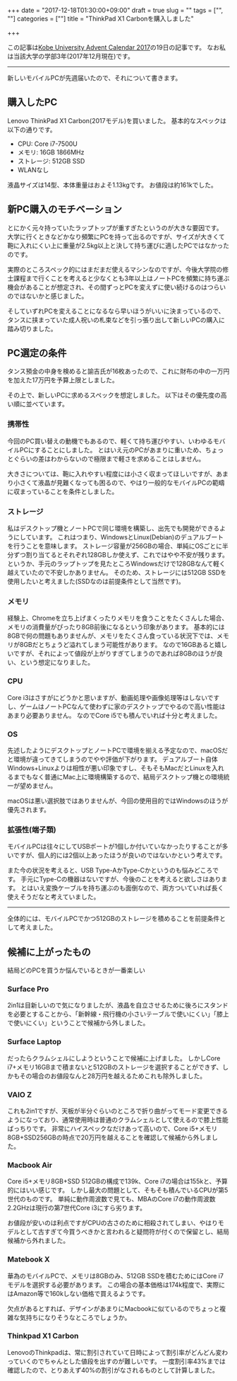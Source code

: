 +++
date = "2017-12-18T01:30:00+09:00"
draft = true
slug = ""
tags = ["", ""]
categories = [""]
title = "ThinkPad X1 Carbonを購入しました"

+++

この記事は[Kobe University Advent Calendar 2017](https://adventar.org/calendars/2491)の19日の記事です。
なお私は当該大学の学部3年(2017年12月現在)です。

---

新しいモバイルPCが先週届いたので、それについて書きます。

<!--more-->

## 購入したPC
Lenovo ThinkPad X1 Carbon(2017モデル)を買いました。
基本的なスペックは以下の通りです。

* CPU: Core i7-7500U
* メモリ: 16GB 1866MHz
* ストレージ: 512GB SSD
* WLANなし

液晶サイズは14型、本体重量はおよそ1.13kgです。
お値段は約161kでした。

## 新PC購入のモチベーション
とにかく元々持っていたラップトップが重すぎたというのが大きな要因です。
大学に行くときなどかなり頻繁にPCを持って出るのですが、サイズが大きくて鞄に入れにくい上に重量が2.5kg以上と決して持ち運びに適したPCではなかったのです。

実際のところスペック的にはまだまだ使えるマシンなのですが、今後大学院の修士課程まで行くことを考えると少なくとも3年以上はノートPCを頻繁に持ち運ぶ機会があることが想定され、その間ずっとPCを変えずに使い続けるのはつらいのではないかと感じました。

そしていずれPCを変えることになるなら早いほうがいいに決まっているので、タンスに挟まっていた成人祝いの札束などを引っ張り出して新しいPCの購入に踏み切りました。

## PC選定の条件
タンス預金の中身を検めると諭吉氏が16枚あったので、これに財布の中の一万円を加えた17万円を予算上限としました。

その上で、新しいPCに求めるスペックを想定しました。
以下はその優先度の高い順に並べています。

### 携帯性
今回のPC買い替えの動機でもあるので、軽くて持ち運びやすい、いわゆるモバイルPCにすることにしました。
とはいえ元のPCがあまりに重いため、ちょっとぐらいの差はわからないので極限まで軽さを求めることはしません。

大きさについては、鞄に入れやすい程度には小さく収まってほしいですが、あまり小さくて液晶が見難くなっても困るので、やはり一般的なモバイルPCの範疇に収まっていることを条件としました。

### ストレージ
私はデスクトップ機とノートPCで同じ環境を構築し、出先でも開発ができるようにしています。
これはつまり、WindowsとLinux(Debian)のデュアルブートを行うことを意味します。
ストレージ容量が256GBの場合、単純にOSごとに半分ずつ割り当てるとそれぞれ128GBしか使えず、これではやや不安が残ります。
というか、手元のラップトップを見たところWindowsだけで128GBなんて軽く越えていたので不安しかありません。
そのため、ストレージには512GB SSDを使用したいと考えました(SSDなのは前提条件として当然です)。

### メモリ
経験上、Chromeを立ち上げまくったりメモリを食うことをたくさんした場合、メモリの消費量がぴったり8GB前後になるという印象があります。
基本的には8GBで何の問題もありませんが、メモリをたくさん食っている状況下では、メモリが8GBだとちょうど溢れてしまう可能性があります。
なので16GBあると嬉しいですが、それによって値段が上がりすぎてしまうのであれば8GBのほうが良い、という想定になりました。

### CPU
Core i3はさすがにどうかと思いますが、動画処理や画像処理等はしないですし、ゲームはノートPCなんて使わずに家のデスクトップでやるので高い性能はあまり必要ありません。
なのでCore i5でも積んでいれば十分と考えました。

### OS
先述したようにデスクトップとノートPCで環境を揃える予定なので、macOSだと環境が違ってきてしまうのでやや評価が下がります。
デュアルブート自体Windows+Linuxよりは相性が悪い印象ですし、そもそもMacだとLinuxを入れるまでもなく普通にMac上に環境構築するので、結局デスクトップ機との環境統一が望めません。

macOSは悪い選択肢ではありませんが、今回の使用目的ではWindowsのほうが優先されます。

### 拡張性(端子類)
モバイルPCは往々にしてUSBポートが1個しか付いていなかったりすることが多いですが、個人的には2個以上あったほうが良いのではないかという考えです。

また今の状況を考えると、USB Type-AかType-Cかというのも悩みどころです。
手元にType-Cの機器はないですが、今後のことを考えると欲しさはあります。
とはいえ変換ケーブルを持ち運ぶのも面倒なので、両方ついていれば長く使えそうだなと考えていました。

---

全体的には、モバイルPCでかつ512GBのストレージを積めることを前提条件として考えました。

## 候補に上がったもの
結局どのPCを買うか悩んでいるときが一番楽しい

### Surface Pro
2in1は目新しいので気になりましたが、液晶を自立させるために後ろにスタンドを必要とすることから、「新幹線・飛行機の小さいテーブルで使いにくい」「膝上で使いにくい」ということで候補から外しました。

### Surface Laptop
だったらクラムシェルにしようということで候補に上げました。
しかしCore i7+メモリ16GBまで積まないと512GBのストレージを選択することができず、しかもその場合のお値段なんと28万円を越えるためこれも除外しました。

### VAIO Z
これも2in1ですが、天板が半分ぐらいのところで折り曲がってモード変更できるようになっており、通常使用時は普通のクラムシェルとして使えるので膝上性能ばっちりです。
非常にハイスペックなだけあって高いので、Core i5+メモリ8GB+SSD256GBの時点で20万円を越えることを確認して候補から外しました。

### Macbook Air
Core i5+メモリ8GB+SSD 512GBの構成で139k、Core i7の場合は155kと、予算的にはいい感じです。
しかし最大の問題として、そもそも積んでいるCPUが第5世代のものです。
単純に動作周波数で見ても、MBAのCore i7の動作周波数2.2GHzは現行の第7世代Core i3にすら劣ります。

お値段が安いのは利点ですがCPUの古さのために相殺されてしまい、やはりモデルとして古すぎて今買うべきかと言われると疑問符が付くので保留とし、結局候補から外れました。

### Matebook X
華為のモバイルPCで、メモリは8GBのみ、512GB SSDを積むためにはCore i7モデルを選択する必要があります。
この場合の基本価格は174k程度で、実際にはAmazon等で160kしない価格で買えるようです。

欠点があるとすれば、デザインがあまりにMacbookに似ているのでちょっと複雑な気持ちになりそうなところでしょうか。

### Thinkpad X1 Carbon
LenovoのThinkpadは、常に割引されていて日時によって割引率がどんどん変わっていくのでちゃんとした値段を出すのが難しいです。
一度割引率43%までは確認したので、とりあえず40%の割引がなされるものとして計算しました。


